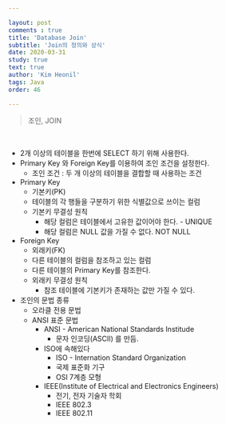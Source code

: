 ```yaml
---

layout: post
comments : true
title: 'Database Join'
subtitle: 'Join의 정의와 상식'
date: 2020-03-31
study: true
text: true
author: 'Kim Heonil'
tags: Java
order: 46

---
```



> 조인, JOIN

<br>

- 2개 이상의 테이블을 한번에 SELECT 하기 위해 사용한다.
- Primary Key 와 Foreign Key를 이용하여 조인 조건을 설정한다.
  - 조인 조건 : 두 개 이상의 테이블을 결합할 때 사용하는 조건
- Primary Key 
  - 기본키(PK)
  - 테이블의 각 행들을 구분하기 위한 식별값으로 쓰이는 컬럼
  - 기본키 무결성 원칙
    - 해당 컬럼은 테이블에서 고유한 값이어야 한다. - UNIQUE
    - 해당 컬럼은 NULL 값을 가질 수 없다. NOT NULL
- Foreign Key
  - 외래키(FK)
  - 다른 테이블의 컬럼을 참조하고 있는 컬럼
  - 다른 테이블의 Primary Key를 참조한다.
  - 외래키 무결성 원칙
    - 참조 테이블에 기본키가 존재하는 값만 가질 수 있다.
- 조인의 문법 종류
  - 오라클 전용 문법
  - ANSI 표준 문법
    - ANSI - American National Standards Institude
      - 문자 인코딩(ASCII) 를 만듬.
    - ISO에 속해있다
      - ISO - Internation Standard Organization
      - 국제 표준화 기구
      - OSI 7계층 모형
    - IEEE(Institute of Electrical and Electronics Engineers)
      - 전기, 전자 기술자 학회
      - IEEE 802.3
      - IEEE 802.11

<br><br>